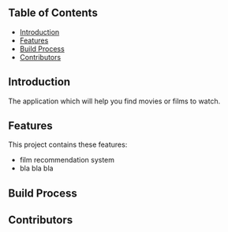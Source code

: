 ## Table of Contents

- [Introduction](#introduction)
- [Features](#features)
- [Build Process](#build-process)
- [Contributors](#contributors)

## Introduction
The application which will help you find movies or films to watch.

## Features
This project contains these features:
* film recommendation system
* bla bla bla

## Build Process

## Contributors